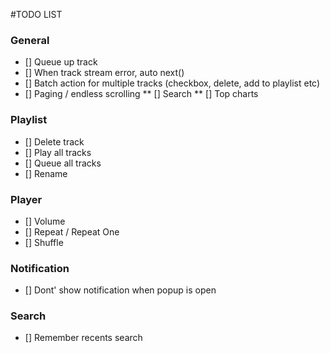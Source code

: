 #TODO LIST

### General
* [] Queue up track
* [] When track stream error, auto next()
* [] Batch action for multiple tracks (checkbox, delete, add to playlist etc)
* [] Paging / endless scrolling
** [] Search
** [] Top charts

### Playlist
* [] Delete track
* [] Play all tracks
* [] Queue all tracks
* [] Rename

### Player
* [] Volume
* [] Repeat / Repeat One
* [] Shuffle

### Notification
* [] Dont' show notification when popup is open


### Search
* [] Remember recents search
